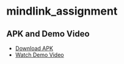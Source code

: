 # mindlink_assignment

## APK and Demo Video

- [Download APK](file/app-release.apk)
- [Watch Demo Video](https://github.com/official-shashi/Mindlink-Assignment/blob/main/file/Android%20Emulator%20-%20Pixel_3a_5554%202024-09-05%2016-31-14.mp4)

